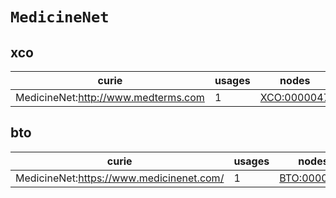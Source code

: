 # `MedicineNet`

## xco

| curie                               |   usages | nodes                                             |
|-------------------------------------|----------|---------------------------------------------------|
| MedicineNet:http://www.medterms.com |        1 | [XCO:0000047](https://bioregistry.io/XCO:0000047) |

## bto

| curie                                    |   usages | nodes                                             |
|------------------------------------------|----------|---------------------------------------------------|
| MedicineNet:https://www.medicinenet.com/ |        1 | [BTO:0000578](https://bioregistry.io/BTO:0000578) |

